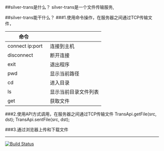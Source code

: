 ##silver-trans是什么？
silver-trans是一个文件传输服务,

##silver-trans能干什么？
###1.使用命令操作，在服务器之间通过TCP传输文件，
  
|          命令      |                 | 
| ----------------- |:-------------------|
| connect ip:port   | 连接到主机|
| disconnect        | 断开连接|
| exit              | 退出程序|
| pwd               | 显示当前路径|
| cd                | 进入目录|
| ls                | 显示当前目录文件列表|
| get               | 获取文件|


###2.使用API方式调用，在服务器之间通过TCP传输文件
TransApi.getFile(src, dst);
TransApi.sentFile(src, dst);

###3.通过浏览器上传和下载文件


***

[![Build Status](https://travis-ci.org/luangeng/silver-trans.svg?branch=master)](https://travis-ci.org/luangeng/silver-trans)
